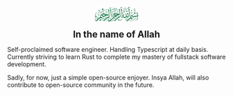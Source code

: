 <p align="center">
  <img src="./assets/in-the-name-of-Allah.png" style="max-width: 100px; width: 65%">
</p>
<p align="center">
  <strong style="font-size: 1.3rem">In the name of Allah</strong>
</p>

Self-proclaimed software engineer. Handling Typescript at daily basis. Currently striving to learn Rust to complete my mastery of fullstack software development.

Sadly, for now, just a simple open-source enjoyer. Insya Allah, will also contribute to open-source community in the future. 
